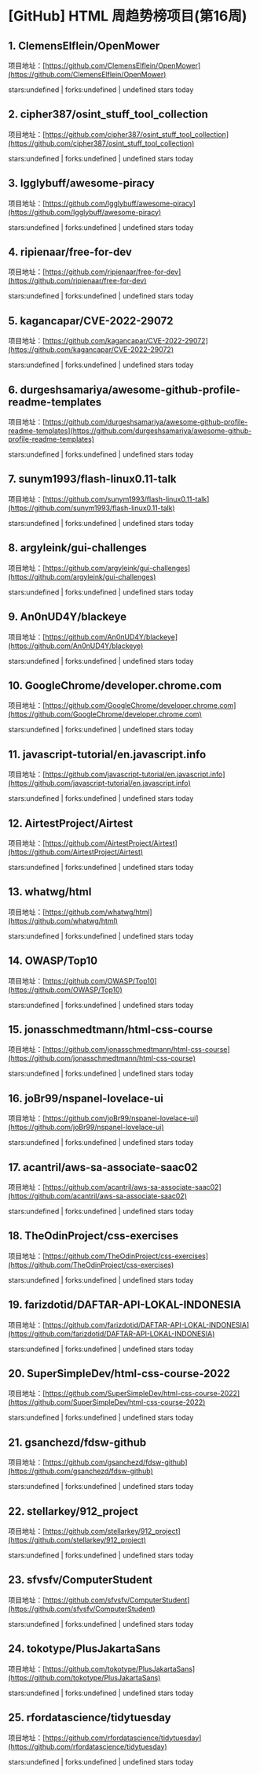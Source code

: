 # [GitHub] HTML 周趋势榜项目(第16周)

## 1. ClemensElflein/OpenMower 

项目地址：[https://github.com/ClemensElflein/OpenMower](https://github.com/ClemensElflein/OpenMower)

stars:undefined | forks:undefined | undefined stars today 



## 2. cipher387/osint_stuff_tool_collection 

项目地址：[https://github.com/cipher387/osint_stuff_tool_collection](https://github.com/cipher387/osint_stuff_tool_collection)

stars:undefined | forks:undefined | undefined stars today 



## 3. Igglybuff/awesome-piracy 

项目地址：[https://github.com/Igglybuff/awesome-piracy](https://github.com/Igglybuff/awesome-piracy)

stars:undefined | forks:undefined | undefined stars today 



## 4. ripienaar/free-for-dev 

项目地址：[https://github.com/ripienaar/free-for-dev](https://github.com/ripienaar/free-for-dev)

stars:undefined | forks:undefined | undefined stars today 



## 5. kagancapar/CVE-2022-29072 

项目地址：[https://github.com/kagancapar/CVE-2022-29072](https://github.com/kagancapar/CVE-2022-29072)

stars:undefined | forks:undefined | undefined stars today 



## 6. durgeshsamariya/awesome-github-profile-readme-templates 

项目地址：[https://github.com/durgeshsamariya/awesome-github-profile-readme-templates](https://github.com/durgeshsamariya/awesome-github-profile-readme-templates)

stars:undefined | forks:undefined | undefined stars today 



## 7. sunym1993/flash-linux0.11-talk 

项目地址：[https://github.com/sunym1993/flash-linux0.11-talk](https://github.com/sunym1993/flash-linux0.11-talk)

stars:undefined | forks:undefined | undefined stars today 



## 8. argyleink/gui-challenges 

项目地址：[https://github.com/argyleink/gui-challenges](https://github.com/argyleink/gui-challenges)

stars:undefined | forks:undefined | undefined stars today 



## 9. An0nUD4Y/blackeye 

项目地址：[https://github.com/An0nUD4Y/blackeye](https://github.com/An0nUD4Y/blackeye)

stars:undefined | forks:undefined | undefined stars today 



## 10. GoogleChrome/developer.chrome.com 

项目地址：[https://github.com/GoogleChrome/developer.chrome.com](https://github.com/GoogleChrome/developer.chrome.com)

stars:undefined | forks:undefined | undefined stars today 



## 11. javascript-tutorial/en.javascript.info 

项目地址：[https://github.com/javascript-tutorial/en.javascript.info](https://github.com/javascript-tutorial/en.javascript.info)

stars:undefined | forks:undefined | undefined stars today 



## 12. AirtestProject/Airtest 

项目地址：[https://github.com/AirtestProject/Airtest](https://github.com/AirtestProject/Airtest)

stars:undefined | forks:undefined | undefined stars today 



## 13. whatwg/html 

项目地址：[https://github.com/whatwg/html](https://github.com/whatwg/html)

stars:undefined | forks:undefined | undefined stars today 



## 14. OWASP/Top10 

项目地址：[https://github.com/OWASP/Top10](https://github.com/OWASP/Top10)

stars:undefined | forks:undefined | undefined stars today 



## 15. jonasschmedtmann/html-css-course 

项目地址：[https://github.com/jonasschmedtmann/html-css-course](https://github.com/jonasschmedtmann/html-css-course)

stars:undefined | forks:undefined | undefined stars today 



## 16. joBr99/nspanel-lovelace-ui 

项目地址：[https://github.com/joBr99/nspanel-lovelace-ui](https://github.com/joBr99/nspanel-lovelace-ui)

stars:undefined | forks:undefined | undefined stars today 



## 17. acantril/aws-sa-associate-saac02 

项目地址：[https://github.com/acantril/aws-sa-associate-saac02](https://github.com/acantril/aws-sa-associate-saac02)

stars:undefined | forks:undefined | undefined stars today 



## 18. TheOdinProject/css-exercises 

项目地址：[https://github.com/TheOdinProject/css-exercises](https://github.com/TheOdinProject/css-exercises)

stars:undefined | forks:undefined | undefined stars today 



## 19. farizdotid/DAFTAR-API-LOKAL-INDONESIA 

项目地址：[https://github.com/farizdotid/DAFTAR-API-LOKAL-INDONESIA](https://github.com/farizdotid/DAFTAR-API-LOKAL-INDONESIA)

stars:undefined | forks:undefined | undefined stars today 



## 20. SuperSimpleDev/html-css-course-2022 

项目地址：[https://github.com/SuperSimpleDev/html-css-course-2022](https://github.com/SuperSimpleDev/html-css-course-2022)

stars:undefined | forks:undefined | undefined stars today 



## 21. gsanchezd/fdsw-github 

项目地址：[https://github.com/gsanchezd/fdsw-github](https://github.com/gsanchezd/fdsw-github)

stars:undefined | forks:undefined | undefined stars today 



## 22. stellarkey/912_project 

项目地址：[https://github.com/stellarkey/912_project](https://github.com/stellarkey/912_project)

stars:undefined | forks:undefined | undefined stars today 



## 23. sfvsfv/ComputerStudent 

项目地址：[https://github.com/sfvsfv/ComputerStudent](https://github.com/sfvsfv/ComputerStudent)

stars:undefined | forks:undefined | undefined stars today 



## 24. tokotype/PlusJakartaSans 

项目地址：[https://github.com/tokotype/PlusJakartaSans](https://github.com/tokotype/PlusJakartaSans)

stars:undefined | forks:undefined | undefined stars today 



## 25. rfordatascience/tidytuesday 

项目地址：[https://github.com/rfordatascience/tidytuesday](https://github.com/rfordatascience/tidytuesday)

stars:undefined | forks:undefined | undefined stars today 



